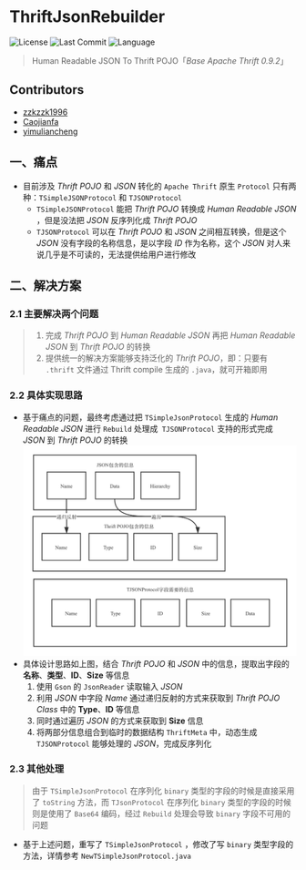 ThriftJsonRebuilder
==
![License](https://img.shields.io/github/license/zzkzzk1996/Thrift-Json-Rebuilder) 
![Last Commit](https://img.shields.io/github/last-commit/zzkzzk1996/Thrift-Json-Rebuilder)
![Language](https://img.shields.io/github/languages/top/zzkzzk1996/Thrift-Json-Rebuilder)
> Human Readable JSON To Thrift POJO「_Base Apache Thrift 0.9.2_」

## Contributors
- [zzkzzk1996](https://github.com/zzkzzk1996)
- [Caojianfa](https://github.com/Caojianfa)
- [yimuliancheng](https://github.com/yimuliancheng)

## 一、痛点
- 目前涉及 _Thrift POJO_ 和 _JSON_ 转化的 `Apache Thrift` 原生 `Protocol` 只有两种：`TSimpleJSONProtocol` 和 `TJSONProtocol`
  - `TSimpleJSONProtocol` 能把 _Thrift POJO_ 转换成 _Human Readable JSON_ ，但是没法把 _JSON_ 反序列化成 _Thrift POJO_
  - `TJSONProtocol` 可以在 _Thrift POJO_ 和 _JSON_ 之间相互转换，但是这个 _JSON_ 没有字段的名称信息，是以字段 _ID_ 作为名称，这个 _JSON_ 对人来说几乎是不可读的，无法提供给用户进行修改<br>

## 二、解决方案
### 2.1 主要解决两个问题
>1. 完成 _Thrift POJO_ 到 _Human Readable JSON_ 再把 _Human Readable JSON_ 到 _Thrift POJO_ 的转换
>2. 提供统一的解决方案能够支持泛化的 _Thrift POJO_，即：只要有 `.thrift` 文件通过 Thrift compile 生成的 `.java`，就可开箱即用 

### 2.2 具体实现思路

- 基于痛点的问题，最终考虑通过把 `TSimpleJsonProtocol` 生成的 _Human Readable JSON_ 进行 `Rebuild` 处理成` TJSONProtocol` 支持的形式完成 _JSON_ 到 _Thrift POJO_ 的转换
![IMG](https://github.com/zzkzzk1996/Thrift-Json-Rebuilder/blob/main/src/main/resources/img.png) 
- 具体设计思路如上图，结合 _Thrift POJO_ 和 _JSON_ 中的信息，提取出字段的 **名称**、**类型**、**ID**、**Size** 等信息
    1. 使用 `Gson` 的 `JsonReader` 读取输入 _JSON_
    2. 利用 _JSON_ 中字段 _Name_ 通过递归反射的方式来获取到 _Thrift POJO Class_ 中的 **Type**、**ID** 等信息
    3. 同时通过遍历 _JSON_ 的方式来获取到 **Size** 信息
    4. 将两部分信息组合到临时的数据结构 `ThriftMeta` 中，动态生成 `TJSONProtocol` 能够处理的 _JSON_，完成反序列化

### 2.3 其他处理
>由于 `TSimpleJsonProtocol` 在序列化 `binary` 类型的字段的时候是直接采用了 `toString` 方法，而 `TJsonProtocol` 在序列化 `binary` 类型的字段的时候则是使用了 `Base64` 编码，经过 `Rebuild` 处理会导致 `binary` 字段不可用的问题
- 基于上述问题，重写了 `TSimpleJsonProtocol` ，修改了写 `binary` 类型字段的方法，详情参考 `NewTSimpleJsonProtocol.java` 

